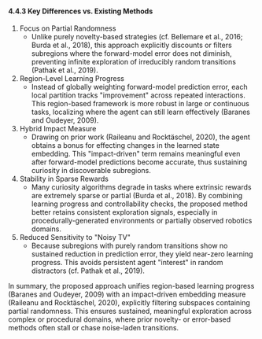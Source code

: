 #### 4.4.3 Key Differences vs. Existing Methods

1. Focus on Partial Randomness
   - Unlike purely novelty-based strategies (cf. Bellemare et al., 2016; Burda et al., 2018), this approach explicitly discounts or filters subregions where the forward-model error does not diminish, preventing infinite exploration of irreducibly random transitions (Pathak et al., 2019).
2. Region-Level Learning Progress
   - Instead of globally weighting forward-model prediction error, each local partition tracks "improvement" across repeated interactions. This region-based framework is more robust in large or continuous tasks, localizing where the agent can still learn effectively (Baranes and Oudeyer, 2009).
3. Hybrid Impact Measure
   - Drawing on prior work (Raileanu and Rocktäschel, 2020), the agent obtains a bonus for effecting changes in the learned state embedding. This "impact-driven" term remains meaningful even after forward-model predictions become accurate, thus sustaining curiosity in discoverable subregions.
4. Stability in Sparse Rewards
   - Many curiosity algorithms degrade in tasks where extrinsic rewards are extremely sparse or partial (Burda et al., 2018). By combining learning progress and controllability checks, the proposed method better retains consistent exploration signals, especially in procedurally-generated environments or partially observed robotics domains.
5. Reduced Sensitivity to "Noisy TV"
   - Because subregions with purely random transitions show no sustained reduction in prediction error, they yield near-zero learning progress. This avoids persistent agent "interest" in random distractors (cf. Pathak et al., 2019).

In summary, the proposed approach unifies region-based learning progress (Baranes and Oudeyer, 2009) with an impact-driven embedding measure (Raileanu and Rocktäschel, 2020), explicitly filtering subspaces containing partial randomness. This ensures sustained, meaningful exploration across complex or procedural domains, where prior novelty- or error-based methods often stall or chase noise-laden transitions.
